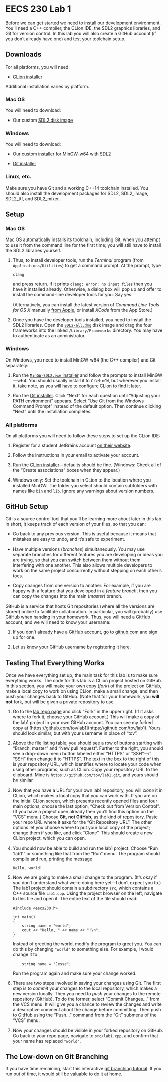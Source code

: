 # EECS 230 Lab 1

Before we can get started we need to install our development
environment. You’ll need a C++ compiler, the CLion IDE, the SDL2
graphics libraries, and Git for version control. In this lab you will
also create a GitHub account (if you don’t already have one) and test
your toolchain setup.

[SDL2 Mac]:
    https://users.eecs.northwestern.edu/~jesse/course/eecs211/files/SDL2-all.dmg

[MinGW]:
    https://users.eecs.northwestern.edu/~jesse/course/eecs211/files/MinGW-SDL2.exe

[CLion download]:
    https://www.jetbrains.com/clion/download

[Git download]:
    https://git-scm.com/download/win

[CLT]:
    https://developer.apple.com/downloads/

[JetBrains student]:
    https://www.jetbrains.com/shop/eform/students

## Downloads

For all platforms, you will need:

  - [CLion installer][CLion download]

Additional installation varies by platform.

### Mac OS

You will need to download:

  - Our custom [SDL2 disk image][SDL2 Mac]

### Windows

You will need to download:

   - Our custom [installer for MinGW-w64 with SDL2][MinGW]

   - [Git installer][Git download]

### Linux, etc.

Make sure you have Git and a working C++14 toolchain installed. You
should also install the development packages for SDL2, SDL2_image,
SDL2_ttf, and SDL2_mixer.

## Setup

### Mac OS

Mac OS automatically installs its toolchain, including Git, when you
attempt to use it from the command line for the first time; you will
still have to install the SDL2 libraries yourself.

 1. Thus, to install developer tools, run the *Terminal* program (from
    `Applications/Utilities`) to get a command prompt. At the prompt,
    type

        clang

    and press return. If it prints `clang: error: no input files` then you
    have it installed already. Otherwise, a dialog box will pop up and offer
    to install the command-line developer tools for you. Say yes.

    (Alternatively, you can install the latest version of *Command Line
    Tools for OS X* manually [from Apple][CLT], or install *XCode* from
    the App Store.)

 2. Once you have the developer tools installed, you need to install
    the SDL2 libraries. Open the [`SDL2-all.dmg`][SDL2 Mac] disk image
    and drag the four frameworks into the linked `/Library/Frameworks`
    directory. You may have to authenticate as an administrator.

### Windows

On Windows, you need to install MinGW-w64 (the C++ compiler) and Git
separately:

 1. Run the [`MinGW-SDL2.exe` installer][MinGW] and follow the prompts
    to install MinGW—w64. You should usually install it to `C:\MinGW`,
    but wherever you install it, take note, as you will have to
    configure CLion to find it later.

 2. Run the [Git installer][Git download]. Click “Next” for each
    question until “Adjusting your PATH environment” appears. Select
    “Use Git from the Windows Command Prompt” instead of the default
    option. Then continue clicking “Next” until the installation
    completes.

### All platforms

On all platforms you will need to follow these steps to set up the CLion
IDE:

 1. Register for a student JetBrains account [on their
    website][JetBrains student].

 2. Follow the instructions in your email to activate your account.

 3. Run the [CLion installer][CLion download]—defaults should be fine.
    (Windows: Check all of the “Create associations” boxes when they
    appear.)

 4. Windows only: Set the toolchain in CLion to the location where you
    installed MinGW. The folder you select should contain subfolders
    with names like `bin` and `lib`. Ignore any warnings about version
    numbers.

## GitHub Setup

Git is a source control tool that you’ll be learning more about later in
this lab. In short, it keeps track of each version of your files, so
that you can:

  - Go back to any previous version. This is useful because it means
    that mistakes are easy to undo, and it’s safe to experiment.

  - Have multiple versions (*branches*) simultaneously. You may use
    separate branches for different features you are developing or ideas
    you are trying, so that you can switch between them without them
    interfering with one another. This also allows multiple developers
    to work on the same project concurrently without stepping on each
    other’s toes.

  - Copy changes from one version to another. For example, if you are
    happy with a feature that you developed in a *feature branch*, then
    you can copy the changes into the main (*master*) branch.

GitHub is a service that hosts Git repositories (where all the versions
are stored) online to facilitate collaboration. In particular, you will
(probably) use GitHub when handing in your homework. Thus, you will need
a GitHub account, and we will need to know your username:

1.  If you don’t already have a GitHub account, go to
    [github.com](https://github.com/) and sign up for one.

2.  Let us know your GitHub username by registering it
    [here](http://goo.gl/forms/fjlXl51Lsq).

## Testing That Everything Works

Once we have everything set up, the main task for this lab is to make
sure everything works. The code for this lab is a CLion project hosted
on GitHub. In this section, you will make your own copy (*fork*) of the
project on GitHub, make a local copy to work on using CLion, make a
small change, and then push your changes back to GitHub. (Note that for
your homework, you **will not** fork, but will be given a private
repository to use.

1. Go to the [lab repo page](https://github.com/eecs230/lab1) and click
   “Fork” in the upper right. (If it asks where to fork it, choose your
   GitHub account.) This will make a copy of the lab1 project in your
   own GitHub account. You can see my forked copy at
   [https://github.com/tov/lab1](https://github.com/tov/lab1). Yours
   should look similar, but with your username in place of “tov”.

2. Above the file listing table, you should see a row of buttons
   starting with “Branch: master” and “New pull request”. Further to the
   right, you should see a drop-down menu button labeled either “HTTPS”
   or “SSH”—if “SSH” then change it to “HTTPS”. The text in the box to
   the right of this is your repository URL, which identifies where to
   locate your code when using other programs, such as CLion. Copy your
   repository URL to the clipboard. Mine is
   `https://github.com/tov/lab1.git`, and yours should be similar.

3. Now that you have a URL for your own lab1 repository, you will
   *clone* it in CLion, which makes a local copy that you can work with.
   If you are on the initial CLion screen, which presents recently
   opened files and four main options, choose the last option, “Check
   out from Version Control”. (If you have a project open already then
   you’ll find this option on the “VCS” menu.) Choose **Git**, **not
   GitHub**, as the kind of repository. Paste your repo URL where it
   asks for the “Git Repository URL”. The other options let you choose
   where to put your local copy of the project; change them if you like,
   and click “Clone”. This should create a new CLion project, which you
   can open.

4.  You should now be able to build and run the lab1 project. Choose
    “Run 'lab1'” or something like that from the “Run” menu. The program
    should compile and run, printing the message

    ```
    Hello, world!
    ```

5.  Now we are going to make a small change to the program. (It’s okay
    if you don’t understand what we’re doing here yet—I don’t expect you
    to.) The lab1 project should contain a subdirectory `src`, which
    contains a C++ source file `lab1.cpp`. Using the project browser
    on the left, navigate to this file and open it. The entire text
    of the file should read:

    ```
    #include <eecs230.h>

    int main()
    {
        string name = "world";
        cout << "Hello, " << name << "!\n";
    }
    ```

    Instead of greeting the world, modify the program to greet you. You
    can do this by changing `"world"` to something else. For example, I
    would change it to:

    ```
        string name = "Jesse";
    ```

    Run the program again and make sure your change worked.

6. There are two steps involved in saving your changes using Git. The
   first step is to *commit* your changes to the local repository, which
   makes a new version locally. Then you need to *push* your changes to
   the remote repository (GitHub). To do the former, select “Commit
   Changes...” from the VCS menu. It will give you a chance to review
   the changes and write a descriptive comment about the change before
   committing. Then push to GitHub using the “Push...” command from the
   “Git” submenu of the “VCS” menu.

7. Now your changes should be visible in your forked repository on
   GitHub. Go back to your repo page, navigate to `src/lab1.cpp`, and
   confirm that your name has replaced `"world"`.

## The Low-down on Git Branching

If you have time remaining, start this interactive [git branching
tutorial](http://pcottle.github.io/learnGitBranching/). If you run out
of time, it would still be valuable to do it at home.
